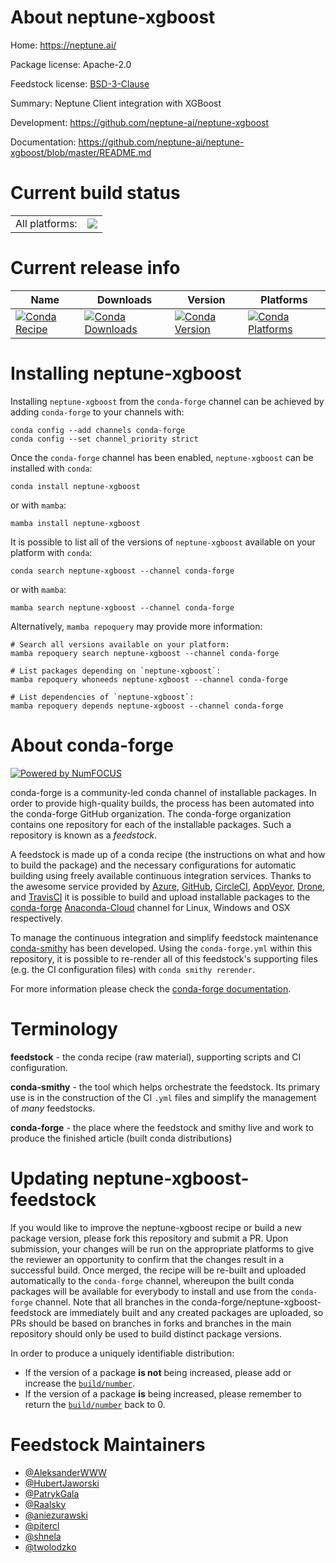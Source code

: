 About neptune-xgboost
=====================

Home: https://neptune.ai/

Package license: Apache-2.0

Feedstock license: [BSD-3-Clause](https://github.com/conda-forge/neptune-xgboost-feedstock/blob/main/LICENSE.txt)

Summary: Neptune Client integration with XGBoost

Development: https://github.com/neptune-ai/neptune-xgboost

Documentation: https://github.com/neptune-ai/neptune-xgboost/blob/master/README.md

Current build status
====================


<table><tr><td>All platforms:</td>
    <td>
      <a href="https://dev.azure.com/conda-forge/feedstock-builds/_build/latest?definitionId=12628&branchName=main">
        <img src="https://dev.azure.com/conda-forge/feedstock-builds/_apis/build/status/neptune-xgboost-feedstock?branchName=main">
      </a>
    </td>
  </tr>
</table>

Current release info
====================

| Name | Downloads | Version | Platforms |
| --- | --- | --- | --- |
| [![Conda Recipe](https://img.shields.io/badge/recipe-neptune--xgboost-green.svg)](https://anaconda.org/conda-forge/neptune-xgboost) | [![Conda Downloads](https://img.shields.io/conda/dn/conda-forge/neptune-xgboost.svg)](https://anaconda.org/conda-forge/neptune-xgboost) | [![Conda Version](https://img.shields.io/conda/vn/conda-forge/neptune-xgboost.svg)](https://anaconda.org/conda-forge/neptune-xgboost) | [![Conda Platforms](https://img.shields.io/conda/pn/conda-forge/neptune-xgboost.svg)](https://anaconda.org/conda-forge/neptune-xgboost) |

Installing neptune-xgboost
==========================

Installing `neptune-xgboost` from the `conda-forge` channel can be achieved by adding `conda-forge` to your channels with:

```
conda config --add channels conda-forge
conda config --set channel_priority strict
```

Once the `conda-forge` channel has been enabled, `neptune-xgboost` can be installed with `conda`:

```
conda install neptune-xgboost
```

or with `mamba`:

```
mamba install neptune-xgboost
```

It is possible to list all of the versions of `neptune-xgboost` available on your platform with `conda`:

```
conda search neptune-xgboost --channel conda-forge
```

or with `mamba`:

```
mamba search neptune-xgboost --channel conda-forge
```

Alternatively, `mamba repoquery` may provide more information:

```
# Search all versions available on your platform:
mamba repoquery search neptune-xgboost --channel conda-forge

# List packages depending on `neptune-xgboost`:
mamba repoquery whoneeds neptune-xgboost --channel conda-forge

# List dependencies of `neptune-xgboost`:
mamba repoquery depends neptune-xgboost --channel conda-forge
```


About conda-forge
=================

[![Powered by
NumFOCUS](https://img.shields.io/badge/powered%20by-NumFOCUS-orange.svg?style=flat&colorA=E1523D&colorB=007D8A)](https://numfocus.org)

conda-forge is a community-led conda channel of installable packages.
In order to provide high-quality builds, the process has been automated into the
conda-forge GitHub organization. The conda-forge organization contains one repository
for each of the installable packages. Such a repository is known as a *feedstock*.

A feedstock is made up of a conda recipe (the instructions on what and how to build
the package) and the necessary configurations for automatic building using freely
available continuous integration services. Thanks to the awesome service provided by
[Azure](https://azure.microsoft.com/en-us/services/devops/), [GitHub](https://github.com/),
[CircleCI](https://circleci.com/), [AppVeyor](https://www.appveyor.com/),
[Drone](https://cloud.drone.io/welcome), and [TravisCI](https://travis-ci.com/)
it is possible to build and upload installable packages to the
[conda-forge](https://anaconda.org/conda-forge) [Anaconda-Cloud](https://anaconda.org/)
channel for Linux, Windows and OSX respectively.

To manage the continuous integration and simplify feedstock maintenance
[conda-smithy](https://github.com/conda-forge/conda-smithy) has been developed.
Using the ``conda-forge.yml`` within this repository, it is possible to re-render all of
this feedstock's supporting files (e.g. the CI configuration files) with ``conda smithy rerender``.

For more information please check the [conda-forge documentation](https://conda-forge.org/docs/).

Terminology
===========

**feedstock** - the conda recipe (raw material), supporting scripts and CI configuration.

**conda-smithy** - the tool which helps orchestrate the feedstock.
                   Its primary use is in the construction of the CI ``.yml`` files
                   and simplify the management of *many* feedstocks.

**conda-forge** - the place where the feedstock and smithy live and work to
                  produce the finished article (built conda distributions)


Updating neptune-xgboost-feedstock
==================================

If you would like to improve the neptune-xgboost recipe or build a new
package version, please fork this repository and submit a PR. Upon submission,
your changes will be run on the appropriate platforms to give the reviewer an
opportunity to confirm that the changes result in a successful build. Once
merged, the recipe will be re-built and uploaded automatically to the
`conda-forge` channel, whereupon the built conda packages will be available for
everybody to install and use from the `conda-forge` channel.
Note that all branches in the conda-forge/neptune-xgboost-feedstock are
immediately built and any created packages are uploaded, so PRs should be based
on branches in forks and branches in the main repository should only be used to
build distinct package versions.

In order to produce a uniquely identifiable distribution:
 * If the version of a package **is not** being increased, please add or increase
   the [``build/number``](https://docs.conda.io/projects/conda-build/en/latest/resources/define-metadata.html#build-number-and-string).
 * If the version of a package **is** being increased, please remember to return
   the [``build/number``](https://docs.conda.io/projects/conda-build/en/latest/resources/define-metadata.html#build-number-and-string)
   back to 0.

Feedstock Maintainers
=====================

* [@AleksanderWWW](https://github.com/AleksanderWWW/)
* [@HubertJaworski](https://github.com/HubertJaworski/)
* [@PatrykGala](https://github.com/PatrykGala/)
* [@Raalsky](https://github.com/Raalsky/)
* [@aniezurawski](https://github.com/aniezurawski/)
* [@pitercl](https://github.com/pitercl/)
* [@shnela](https://github.com/shnela/)
* [@twolodzko](https://github.com/twolodzko/)

